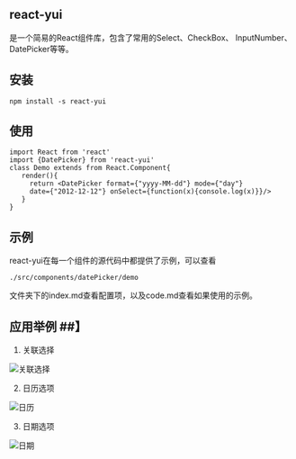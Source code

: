 ## react-yui ##
是一个简易的React组件库，包含了常用的Select、CheckBox、
InputNumber、DatePicker等等。

## 安装 ##

    npm install -s react-yui

## 使用 ##

    import React from 'react'
    import {DatePicker} from 'react-yui'
    class Demo extends from React.Component{
       render(){
         return <DatePicker format={"yyyy-MM-dd"} mode={"day"}
         date={"2012-12-12"} onSelect={function(x){console.log(x)}}/>
       }
    }


## 示例 ##

react-yui在每一个组件的源代码中都提供了示例，可以查看

    ./src/components/datePicker/demo

文件夹下的index.md查看配置项，以及code.md查看如果使用的示例。

## 应用举例 ##】

 1. 关联选择
 
![关联选择][1]


  
 2. 日历选项
 
![日历][2]


  
3. 日期选项

![日期][3]


  [1]: https://github.com/forthealllight/react-yui/blob/master/images/associate.gif
  [2]: https://github.com/forthealllight/react-yui/blob/master/images/canlendar.gif
  [3]: https://github.com/forthealllight/react-yui/blob/master/images/dateDay.gif
